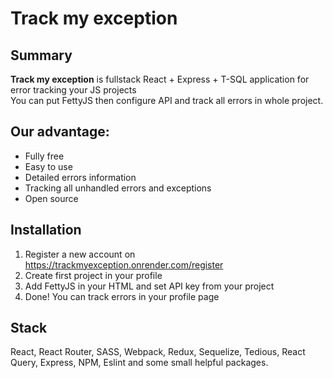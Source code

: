 # Track my exception
## Summary
**Track my exception** is fullstack React + Express + T-SQL application for error tracking your JS projects\
You can put FettyJS then configure API and track all errors in whole project.
## Our advantage:
- Fully free
- Easy to use
- Detailed errors information
- Tracking all unhandled errors and exceptions
- Open source
## Installation
1. Register a new account on https://trackmyexception.onrender.com/register
2. Create first project in your profile
3. Add FettyJS in your HTML and set API key from your project
4. Done! You can track errors in your profile page
## Stack
React, React Router, SASS, Webpack, Redux, Sequelize, Tedious, React Query, Express, NPM, Eslint and some small helpful packages. 
